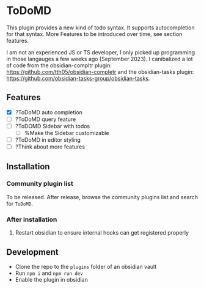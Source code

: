 # ToDoMD

This plugin provides a new kind of todo syntax.
It supports autocompletion for that syntax. More Features to be introduced over time, see section features.

I am not an experienced JS or TS developer, I only picked up programming in those langauges a few weeks ago (September 2023).
I canibalized a lot of code from the obsidian-compltr plugin: https://github.com/tth05/obsidian-completr
and the obsidian-tasks plugin: https://github.com/obsidian-tasks-group/obsidian-tasks.

## Features

- [x] ?ToDoMD auto completion
- [ ] ?ToDoMD query feature
- [ ] ?ToDOMD Sidebar with todos
  - [ ] %Make the Sidebar customizable
- [ ] ?ToDoMD in editor styling
- [ ] ?Think about more features

## Installation

### Community plugin list
To be released.
After release, browse the community plugins list and search for `ToDoMD`.

### After installation

1. Restart obsidian to ensure internal hooks can get registered properly

## Development

- Clone the repo to the `plugins` folder of an obsidian vault
- Run `npm i` and `npm run dev`
- Enable the plugin in obsidian
